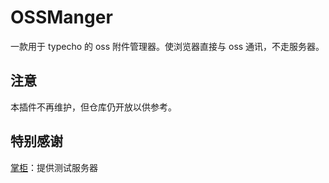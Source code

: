 # OSSManger

一款用于 typecho 的 oss 附件管理器。使浏览器直接与 oss 通讯，不走服务器。

## 注意

本插件不再维护，但仓库仍开放以供参考。

## 特别感谢

[掌柜](https://xq9.net/)：提供测试服务器
